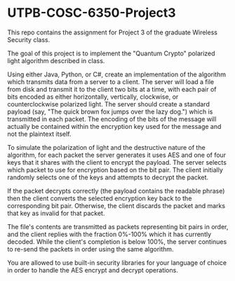 # UTPB-COSC-6350-Project3
This repo contains the assignment for Project 3 of the graduate Wireless Security class.

The goal of this project is to implement the "Quantum Crypto" polarized light algorithm described in class.

Using either Java, Python, or C#, create an implementation of the algorithm which transmits data from a server to a client.  The server will load a file from disk and transmit it to the client two bits at a time, with each pair of bits encoded as either horizontally, vertically, clockwise, or counterclockwise polarized light.  The server should create a standard payload (say, "The quick brown fox jumps over the lazy dog.") which is transmitted in each packet.  The encoding of the bits of the message will actually be contained within the encryption key used for the message and not the plaintext itself.

To simulate the polarization of light and the destructive nature of the algorithm, for each packet the server generates it uses AES and one of four keys that it shares with the client to encrypt the payload.  The server selects which packet to use for encryption based on the bit pair.  The client initially randomly selects one of the keys and attempts to decrypt the packet.

If the packet decrypts correctly (the payload contains the readable phrase) then the client converts the selected encryption key back to the corresponding bit pair.  Otherwise, the client discards the packet and marks that key as invalid for that packet.

The file's contents are transmitted as packets representing bit pairs in order, and the client replies with the fraction 0%-100% which it has currently decoded.  While the client's completion is below 100%, the server continues to re-send the packets in order using the same algorithm.

You are allowed to use built-in security libraries for your language of choice in order to handle the AES encrypt and decrypt operations.